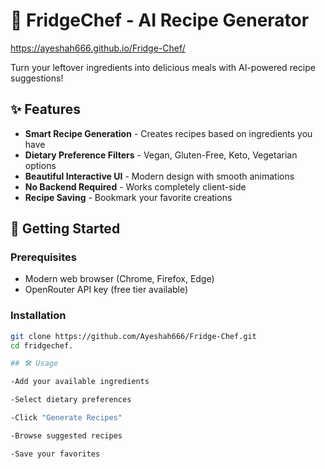 # 🍳 FridgeChef - AI Recipe Generator

https://ayeshah666.github.io/Fridge-Chef/

Turn your leftover ingredients into delicious meals with AI-powered recipe suggestions!

## ✨ Features

- **Smart Recipe Generation** - Creates recipes based on ingredients you have
- **Dietary Preference Filters** - Vegan, Gluten-Free, Keto, Vegetarian options
- **Beautiful Interactive UI** - Modern design with smooth animations
- **No Backend Required** - Works completely client-side
- **Recipe Saving** - Bookmark your favorite creations

## 🚀 Getting Started

### Prerequisites
- Modern web browser (Chrome, Firefox, Edge)
- OpenRouter API key (free tier available)

### Installation
```bash
git clone https://github.com/Ayeshah666/Fridge-Chef.git
cd fridgechef.

## 🛠️ Usage

-Add your available ingredients

-Select dietary preferences

-Click "Generate Recipes"

-Browse suggested recipes

-Save your favorites

